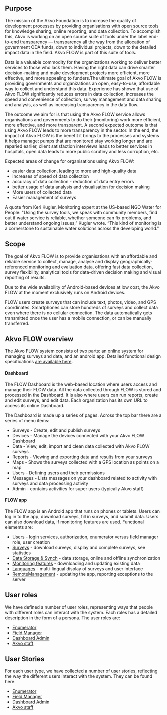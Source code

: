 ## Purpose
The mission of the Akvo Foundation is to increase the quality of development processes by providing organisations with open source tools for knowledge sharing, online reporting, and data collection. To accomplish this, Akvo is working on an open source suite of tools under the label end-to-end transparency — transparency all the way from the allocation of government ODA funds, down to individual projects, down to the detailed impact data in the field. Akvo FLOW is part of this suite of tools.

Data is a valuable commodity for the organizations working to deliver better services to those who lack them. Having the right data can drive smarter decision-making and make development projects more efficient, more effective, and more appealing to funders.The ultimate goal of Akvo FLOW is providing governments and organizations an open, easy-to-use, affordable way to collect and understand this data. Experience has shown that use of Akvo FLOW significantly reduces errors in data collection, increases the speed and convenience of collection, survey management and data sharing and analysis, as well as increasing transparency in the data flow. 

The outcome we aim for is that using the Akvo FLOW service allows organisations and governments to do their (monitoring) work more efficient, more effective, and more transparent. A second expected outcome is that using Akvo FLOW leads to more transparency in the sector. In the end, the impact of Akvo FLOW is the benefit it brings to the processes and systems it helps manage: pumps that are monitored stay working longer and are reparied earlier, client satisfaction interviews leads to better services in hospitals, open data leads to more public scrutiny and less corruption, etc. 

Expected areas of change for organisations using Akvo FLOW:
* easier data collection, leading to more and high-quality data
* increases of speed of data collection
* accuracy of data collection - reduction of data entry errors
* better usage of data analysis and visualisation for decision making
* More users of collected data
* Easier management of surveys

A quote from Keri Kugler, Monitoring expert at the US-based NGO Water for People: "Using the survey tools, we speak with community members, find out if water service is reliable, whether someone can fix problems, and better understand ongoing issues,” Kugler wrote. “This kind of monitoring is a cornerstone to sustainable water solutions across the developing world."

## Scope
The goal of Akvo FLOW is to provide organisations with an affordable and reliable service to collect, manage, analyse and display geographically-referenced monitoring and evaluation data, offering fast data collection, survey flexibility, analytical tools for data-driven decision making and visual reporting of results.

Due to the wide availability of Android-based devices at low cost, the Akvo FLOW at the moment exclusively runs on Android devices.

FLOW users create surveys that can include text, photos, video, and GPS coordinates. Smartphones can store hundreds of surveys and collect data even where there is no cellular connection. The data automatically gets transmitted once the user has a mobile connection, or can be manually transferred.

## Akvo FLOW overview
The Akvo FLOW system consists of two parts: an online system for managing surveys and data, and an android app. Detailed functional design specifications [are available here](FunctionalDesign.md).

#### Dashboard
The FLOW Dashboard is the web-based location where users access and manage their FLOW data. All the data collected through FLOW is stored and processed in the Dashboard. It is also where users can run reports, create and edit surveys, and edit data. Each organization has its own URL to access its online Dashboard.

The Dashboard is made up a series of pages. Across the top bar there are a series of menu items:
* Surveys - Create, edit and publish surveys
* Devices - Manage the devices connected with your Akvo FLOW Dashboard
* Data - View, edit, import and clean data collected with Akvo FLOW surveys
* Reports - Viewing and exporting data and results from your surveys
* Maps - Shows the surveys collected with a GPS location as points on a map
* Users - Defining users and their permissions
* Messages - Lists messages on your dashboard related to activity with surveys and data processing activity
* Admin - contains activities for super users (typically Akvo staff)

#### FLOW app
The FLOW app is an Android app that runs on phones or tablets. Users can log in to the app, download surveys, fill in surveys, and submit data. Users can also download data, if monitoring features are used. Functional elements are:
* [Users](functionalDesign/Users.md) - login services, authorization, enumerator versus field manager role, user creation
* [Surveys](functionalDesign/Surveys.md) - download surveys, display and complete surveys, see statistics
* [Data Storage & Synch](functionalDesign/DataSync.md) - data storage, online and offline synchronization
* [Monitoring features](functionalDesign/MonitoringFeatures.md) - downloading and updating existing data
* [Languages](functionalDesign/Languages.md) - multi-lingual display of surveys and user interface
* [RemoteManagement](functionalDesign/RemoteManagement.md) - updating the app, reporting exceptions to the server

## User roles
We have defined a number of user roles, representing ways that people with different roles can interact with the system. Each roles has a detailed description in the form of a persona. The user roles are:
* [Enumerator](userRoles/Enumerator.md)
* [Field Manager](userRoles/FieldManager.md)
* [Dashboard Admin](userRoles/DashboardAdmin.md)
* [Akvo staff](userRoles/AkvoStaff.md)

## User Stories
For each user type, we have collected a number of user stories, reflecting the way the different users interact with the system. They can be found here:
* [Enumerator](userStories/Enumerator.md)
* [Field Manager](userStories/FieldManager.md)
* [Dashboard Admin](userStories/DashboardAdmin.md)
* [Akvo staff](userStories/AkvoStaff.md)


